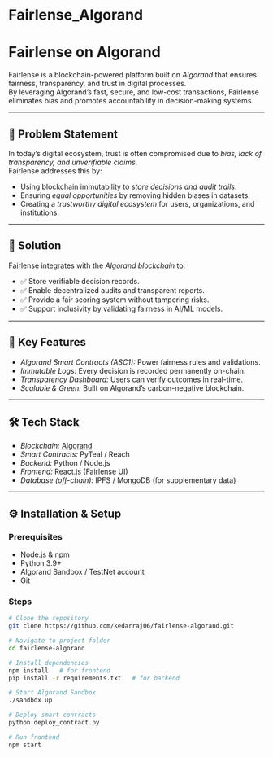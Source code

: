 # Fairlense_Algorand
# Fairlense on Algorand

Fairlense is a blockchain-powered platform built on *Algorand* that ensures fairness, transparency, and trust in digital processes.  
By leveraging Algorand’s fast, secure, and low-cost transactions, Fairlense eliminates bias and promotes accountability in decision-making systems.

---

## 🌟 Problem Statement
In today’s digital ecosystem, trust is often compromised due to *bias, lack of transparency, and unverifiable claims*.  
Fairlense addresses this by:
- Using blockchain immutability to *store decisions and audit trails*.
- Ensuring *equal opportunities* by removing hidden biases in datasets.
- Creating a *trustworthy digital ecosystem* for users, organizations, and institutions.

---

## 🚀 Solution
Fairlense integrates with the *Algorand blockchain* to:
- ✅ Store verifiable decision records.  
- ✅ Enable decentralized audits and transparent reports.  
- ✅ Provide a fair scoring system without tampering risks.  
- ✅ Support inclusivity by validating fairness in AI/ML models.  

---

## 🔑 Key Features
- *Algorand Smart Contracts (ASC1):* Power fairness rules and validations.  
- *Immutable Logs:* Every decision is recorded permanently on-chain.  
- *Transparency Dashboard:* Users can verify outcomes in real-time.  
- *Scalable & Green:* Built on Algorand’s carbon-negative blockchain.  

---

## 🛠 Tech Stack
- *Blockchain:* [Algorand](https://www.algorand.com/)  
- *Smart Contracts:* PyTeal / Reach  
- *Backend:* Python / Node.js  
- *Frontend:* React.js (Fairlense UI)  
- *Database (off-chain):* IPFS / MongoDB (for supplementary data)  

---

## ⚙ Installation & Setup

### Prerequisites
- Node.js & npm  
- Python 3.9+  
- Algorand Sandbox / TestNet account  
- Git  

### Steps
```bash
# Clone the repository
git clone https://github.com/kedarraj06/fairlense-algorand.git

# Navigate to project folder
cd fairlense-algorand

# Install dependencies
npm install   # for frontend
pip install -r requirements.txt   # for backend

# Start Algorand Sandbox
./sandbox up

# Deploy smart contracts
python deploy_contract.py

# Run frontend
npm start
